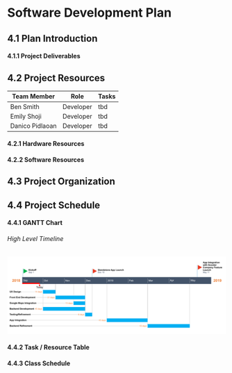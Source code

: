 # Software Development Plan

## 4.1 Plan Introduction

#### 4.1.1 Project Deliverables

## 4.2 Project Resources

| Team Member  | Role | Tasks
| ------------- | ------------- | ------------- |
| Ben Smith  | Developer  | tbd|
| Emily Shoji  | Developer | tbd|
| Danico Pidlaoan  | Developer  | tbd|

#### 4.2.1 Hardware Resources

#### 4.2.2 Software Resources

## 4.3 Project Organization

## 4.4 Project Schedule

#### 4.4.1 GANTT Chart

###### High Level Timeline
![GANTT Chart](images/high-level-timeline.png)

#### 4.4.2 Task / Resource Table

#### 4.4.3 Class Schedule
